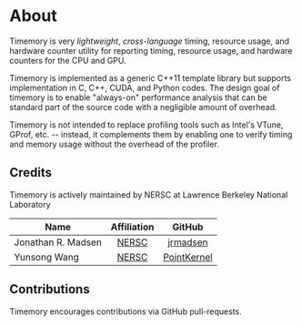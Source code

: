 # About

Timemory is very _lightweight_, _cross-language_ timing, resource usage, and hardware counter utility
for reporting timing, resource usage, and hardware counters for the CPU and GPU.

Timemory is implemented as a generic C++11 template library but supports implementation in C, C++, CUDA, and Python codes.
The design goal of timemory is to enable "always-on" performance analysis that can be standard part of the source code
with a negligible amount of overhead.

Timemory is not intended to replace profiling tools such as Intel's VTune, GProf, etc. -- instead,
it complements them by enabling one to verify timing and memory usage without the overhead of the profiler.

## Credits

Timemory is actively maintained by NERSC at Lawrence Berkeley National Laboratory

| Name               |                                        Affiliation                                        |                    GitHub                     |
| ------------------ | :---------------------------------------------------------------------------------------: | :-------------------------------------------: |
| Jonathan R. Madsen | [NERSC](https://www.nersc.gov/about/nersc-staff/application-performance/jonathan-madsen/) |    [jrmadsen](https://github.com/jrmadsen)    |
| Yunsong Wang       |       [NERSC](https://www.nersc.gov/about/nersc-staff/nesap-postdocs/yunsong-wang/)       | [PointKernel](https://github.com/PointKernel) |

## Contributions

Timemory encourages contributions via GitHub pull-requests.
